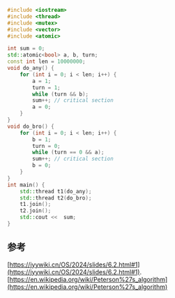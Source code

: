```cpp
#include <iostream>
#include <thread>
#include <mutex>
#include <vector>
#include <atomic>

int sum = 0;
std::atomic<bool> a, b, turn;
const int len = 10000000;
void do_any() {
	for (int i = 0; i < len; i++) {
		a = 1;
		turn = 1;
		while (turn && b);
		sum++; // critical section
		a = 0;
	}
}
void do_bro() {
	for (int i = 0; i < len; i++) {
		b = 1;
		turn = 0;
		while (turn == 0 && a);
		sum++; // critical section
		b = 0;
	}
}
int main() {
	std::thread t1(do_any);
	std::thread t2(do_bro);
	t1.join();
	t2.join();
	std::cout <<  sum;
}

```

## 参考

[https://jyywiki.cn/OS/2024/slides/6.2.html#1](https://jyywiki.cn/OS/2024/slides/6.2.html#1).
[https://en.wikipedia.org/wiki/Peterson%27s_algorithm](https://en.wikipedia.org/wiki/Peterson%27s_algorithm)